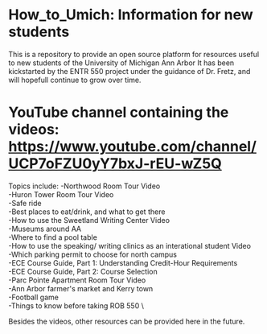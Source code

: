 # How_to_Umich: Information for new students

This is a repository to provide an open source platform for resources useful to new students of the University of Michigan Ann Arbor
It has been kickstarted by the ENTR 550 project under the guidance of Dr. Fretz, and will hopefull continue to grow over time.

# YouTube channel containing the videos: https://www.youtube.com/channel/UCP7oFZU0yY7bxJ-rEU-wZ5Q

Topics include:
-Northwood Room Tour Video\
-Huron Tower Room Tour Video\
-Safe ride \
-Best places to eat/drink, and what to get there\
-How to use the Sweetland Writing Center Video\
-Museums around AA\
-Where to find a pool table\
-How to use the speaking/ writing clinics as an interational student Video\
-Which parking permit to choose for north campus\
-ECE Course Guide, Part 1: Understanding Credit-Hour Requirements\
-ECE Course Guide, Part 2: Course Selection\
-Parc Pointe Apartment Room Tour Video\
-Ann Arbor farmer's market and Kerry town\
-Football game \
-Things to know before taking ROB 550 \

Besides the videos, other resources can be provided here in the future.
